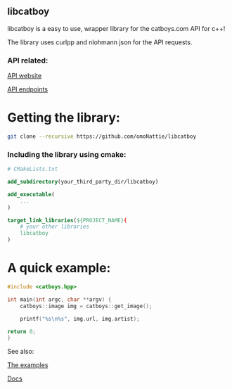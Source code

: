 ## libcatboy

libcatboy is a easy to use, wrapper library for the catboys.com API for c++!

The library uses curlpp and nlohmann json for the API requests.

### API related:

[API website](https://catboys.com/)

[API endpoints](https://catboys.com/api)

# Getting the library:
```bash
git clone --recursive https://github.com/omoNattie/libcatboy
```

### Including the library using cmake:

```cmake
# CMakeLists.txt

add_subdirectory(your_third_party_dir/libcatboy)

add_executable(
    ...
)

target_link_libraries(${PROJECT_NAME}(
    # your other libraries
    libcatboy
)
```

# A quick example:

```cpp
#include <catboys.hpp>

int main(int argc, char **argv) {
    catboys::image img = catboys::get_image();

    printf("%s\n%s", img.url, img.artist);

return 0;
}
```

See also: 

[The examples](./examples/)

[Docs](./docs.md)
